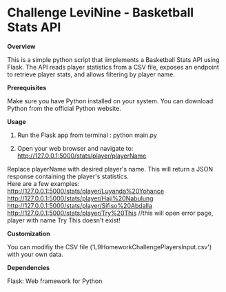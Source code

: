 # Challenge LeviNine - Basketball Stats API

__Overview__

This is a simple python script that iimplements a Basketball Stats API using Flask. The API reads player statistics from a CSV file, exposes an endpoint to retrieve player stats, and allows filtering by player name.

__Prerequisites__

Make sure you have Python installed on your system. You can download Python from the official Python website.

__Usage__

1. Run the Flask app from terminal : python main.py

2. Open your web browser and navigate to: http://127.0.0.1:5000/stats/player/playerName
   
Replace playerName with desired player's name. This will return a JSON response containing the player's statistics.  
Here are a few examples:  
http://127.0.0.1:5000/stats/player/Luyanda%20Yohance  
http://127.0.0.1:5000/stats/player/Haji%20Nabulung  
http://127.0.0.1:5000/stats/player/Sifiso%20Abdalla  
http://127.0.0.1:5000/stats/player/Try%20This //this will open error page, player with name Try This doesn't exist!  

__Customization__

You can modifiy the CSV file ('L9HomeworkChallengePlayersInput.csv') with your own data.

__Dependencies__

Flask: Web framework for Python
